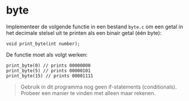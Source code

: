 # byte

Implementeer de volgende functie in een bestand `byte.c` om een getal in het decimale stelsel uit te printen als een binair getal (één byte):

    void print_byte(int number);

De functie moet als volgt werken:

    print_byte(0) // prints 00000000
    print_byte(5) // prints 00000101
    print_byte(15) // prints 00001111

> Gebruik in dit programma nog geen if-statements (conditionals). Probeer een manier te vinden met alleen maar rekenen.